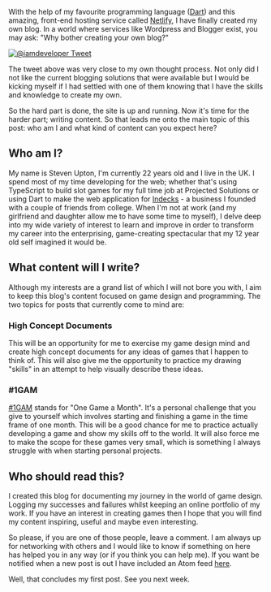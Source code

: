 With the help of my favourite programming language ([Dart][dartlang_site]) and this amazing, front-end hosting service called [Netlify][netlify_site], I have finally created my own blog. In a world where services like Wordpress and Blogger exist, you may ask: "Why bother creating your own blog?"

[![@iamdeveloper Tweet][tweet_image]][tweet_link]

The tweet above was very close to my own thought process. Not only did I not like the current blogging solutions that were available but I would be kicking myself if I had settled with one of them knowing that I have the skills and knowledge to create my own.

So the hard part is done, the site is up and running. Now it's time for the harder part; writing content. So that leads me onto the main topic of this post: who am I and what kind of content can you expect here?

## Who am I?

My name is Steven Upton, I'm currently 22 years old and I live in the UK. I spend most of my time developing for the web; whether that's using TypeScript to build slot games for my full time job at Projected Solutions or using Dart to make the web application for [Indecks][indecks_site] - a business I founded with a couple of friends from college. When I'm not at work (and my girlfriend and daughter allow me to have some time to myself), I delve deep into my wide variety of interest to learn and improve in order to transform my career into the enterprising, game-creating spectacular that my 12 year old self imagined it would be.

## What content will I write?

Although my interests are a grand list of which I will not bore you with, I aim to keep this blog's content focused on game design and programming. The two topics for posts that currently come to mind are:

### High Concept Documents

This will be an opportunity for me to exercise my game design mind and create high concept documents for any ideas of games that I happen to think of. This will also give me the opportunity to practice my drawing "skills" in an attempt to help visually describe these ideas.

### #1GAM

[#1GAM][1gam_site] stands for "One Game a Month". It's a personal challenge that you give to yourself which involves starting and finishing a game in the time frame of one month. This will be a good chance for me to practice actually developing a game and show my skills off to the world. It will also force me to make the scope for these games very small, which is something I always struggle with when starting personal projects.

## Who should read this?

I created this blog for documenting my journey in the world of game design. Logging my successes and failures whilst keeping an online portfolio of my work. If you have an interest in creating games then I hope that you will find my content inspiring, useful and maybe even interesting.

So please, if you are one of those people, leave a comment. I am always up for networking with others and I would like to know if something on here has helped you in any way (or if you think you can help me). If you want be notified when a new post is out I have included an Atom feed [here][feed_link].

Well, that concludes my first post. See you next week.

[indecks_site]: https://indecks.co
[dartlang_site]: https://dartlang.org
[netlify_site]: https://www.netlify.com

[tweet_image]: http://res.cloudinary.com/dyzej76ig/image/upload/v1503502474/my-first-blog-post/tweet.png
[tweet_link]: https://twitter.com/iamdevloper/status/743799765566054410

[1gam_site]: http://onegameamonth.com/

[feed_link]: https://raw.githubusercontent.com/stwupton/blog_posts/master/feed.xml
